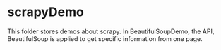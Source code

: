 # scrapyDemo

This folder stores demos about scrapy.
In BeautifulSoupDemo, the API, BeautifulSoup is applied to get specific information from one page.